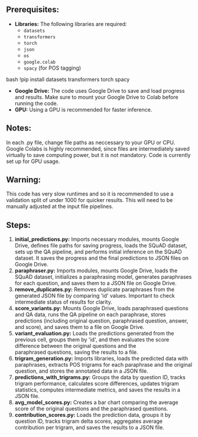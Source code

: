 ## Prerequisites:

- **Libraries:** The following libraries are required:
    - `datasets`
    - `transformers`
    - `torch`
    - `json`
    - `os`
    - `google.colab`
    - `spacy` (for POS tagging)


bash !pip install datasets transformers torch spacy

- **Google Drive:** The code uses Google Drive to save and load progress and results.
  Make sure to mount your Google Drive to Colab before running the code.
- **GPU:** Using a GPU is recommended for faster inference. 

## Notes: 
In each .py file, change file paths as neccessary to your GPU or CPU. Google Colabs is highly recommended, since
files are intermediately saved virtually to save computing power, but it is not mandatory. Code is currently set up for GPU usage. 

## Warning: 
This code has very slow runtimes and so it is recommended to use a validation split of under 1000 for quicker results.
This will need to be manually adjusted at the input file pipelines. 



## Steps:

1. **initial_predictions.py:** Imports necessary modules, mounts Google Drive, defines file paths for saving progress,
   loads the SQuAD dataset, sets up the QA pipeline, and performs initial inference on the SQuAD dataset.
   It saves the progress and the final predictions to JSON files on Google Drive. 
2. **paraphraser.py:** Imports modules, mounts Google Drive, loads the SQuAD dataset, initializes a paraphrasing model,
   generates paraphrases for each question, and saves them to a JSON file on Google Drive.
3. **remove_duplicates.py:** Removes duplicate paraphrases from the generated JSON file by comparing 'id' values.
   Important to check intermediate status of results for clarity. 
4. **score_variants.py:** Mounts Google Drive, loads paraphrased questions and QA data, runs the QA pipeline on each paraphrase,
   stores predictions (including original question, paraphrased question, answer, and score), and saves them to a file on Google Drive.
5. **variant_evaluation.py:** Loads the predictions generated from the previous cell, groups them by 'id', and then evaluates the score difference between the original questions and the         
paraphrased questions, saving the results to a file.
6. **trigram_generation.py:** Imports libraries, loads the predicted data with paraphrases, extracts POS trigrams for each paraphrase and the
   original question, and stores the annotated data in a JSON file.
8. **predictions_with_trigrams.py:** Groups the data by question ID, tracks trigram performance, calculates score differences,
   updates trigram statistics, computes intermediate metrics, and saves the results in a JSON file.
9. **avg_model_scores.py:** Creates a bar chart comparing the average score of the original questions and the paraphrased questions.
10. **contribution_scores.py:** Loads the prediction data, groups it by question ID, tracks trigram delta scores, aggregates average
    contribution per trigram, and saves the results to a JSON file. 

